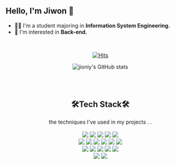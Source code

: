<!--
<div align=center>
	
![header](https://capsule-render.vercel.app/api?type=slice&color=timeAuto&height=150&text=🦞I'm%20Jiwon🦞&fontSize=40)
	
  </div>

  <br/>
  -->
  ## Hello, I'm Jiwon 🦞
- 👩‍💻 I'm a student majoring in <b>Information System Engineering.</b><br/>
- 🎨 I'm interested in <b>Back-end.</b>
<br/>

<div align=center>
	
  [![Hits](https://hits.seeyoufarm.com/api/count/incr/badge.svg?url=https%3A%2F%2Fgithub.com%2Fzzsza)](https://hits.seeyoufarm.com) 
	
  </div>
  
<div align=center>

![jioniy's GitHub stats](https://github-readme-stats.vercel.app/api?username=jioniy&show_icons=true&theme=onedark)

</div>

<br/><br/>

## <div align=center>🛠Tech Stack🛠</div>
<div align=center>the techniques I've used in my projects . .</div><br/>
<!--<img src="https://img.shields.io/badge/쓰고자하는_텍스트-컬러코드?style=flat-square&logo=simpleicons에서_아이콘이름&logoColor=white"/></a>-->
<div align=center>
<img src="https://img.shields.io/badge/Spring-6DB33F?style=flat-square&logo=Spring&logoColor=white"/>
<img src="https://img.shields.io/badge/Java-FF7800?style=flat-square&logo=Java&logoColor=white"/>
<img src="https://img.shields.io/badge/C++-00599C?style=flat-square&logo=C%2BC%2B&logoColor=white"/>
<img src="https://img.shields.io/badge/Python-3766AB?style=flat-square&logo=Python&logoColor=white"/>
<img src="https://img.shields.io/badge/mysql-4479A1?style=flat-square&logo=mysql&logoColor=white"/><br/>
<img src="https://img.shields.io/badge/html-E34F26?style=flat-square&logo=html5&logoColor=white"/>
<img src="https://img.shields.io/badge/css-1572B6?style=flat-square&logo=css3&logoColor=white"/>
<img src="https://img.shields.io/badge/javascript-F7DF1E?style=flat-square&logo=javascript&logoColor=black"/>
<img src="https://img.shields.io/badge/jquery-0769AD?style=flat-square&logo=jquery&logoColor=white"/>
<img src="https://img.shields.io/badge/Vue.js-4FC08D?style=flat-square&logo=Vue.js&logoColor=white"/>
<img src="https://img.shields.io/badge/Flutter-02569B?style=flat-square&logo=Flutter&logoColor=white"/><br/>
<img src="https://img.shields.io/badge/Apache Tomcat-F8DC75?style=flat-square&logo=ApacheTomcat&logoColor=black"/>
<img src="https://img.shields.io/badge/AWS Amplify-FF9900?style=flat-square&logo=AWSAmplify&logoColor=white"/>
<img src="https://img.shields.io/badge/AWS Lambda-FF9900?style=flat-square&logo=AWSLambda&logoColor=white"/>
<img src="https://img.shields.io/badge/Amazon API Gateway-FF4F8B?style=flat-square&logo=AmazonAPIGateway&logoColor=white"/>
<img src="https://img.shields.io/badge/firebase-FFCA28?style=flat-square&logo=firebase&logoColor=white"/><br/>
<img src="https://img.shields.io/badge/Github-181717?style=flat-square&logo=github&logoColor=white"/>
<img src="https://img.shields.io/badge/Notion-000000?style=flat-square&logo=Notion&logoColor=white"/>
</div>
<br/><br/>

